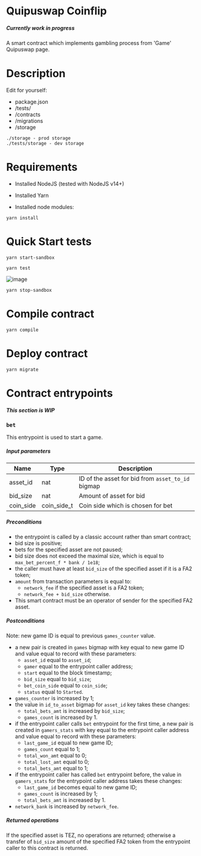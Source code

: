 # Quipuswap Coinflip

##### Currently work in progress

A smart contract which implements gambling process from 'Game' Quipuswap page.

# Description
Edit for yourself:
- package.json
- /tests/
- /contracts
- /migrations
- /storage

```
./storage - prod storage
./tests/storage - dev storage

```

# Requirements

- Installed NodeJS (tested with NodeJS v14+)
- Installed Yarn

- Installed node modules:

```
yarn install

```

# Quick Start tests

```
yarn start-sandbox

```


```
yarn test

``` 

![image](https://user-images.githubusercontent.com/44075582/126524242-6fdd8cf3-a5b5-4143-b46f-97eb7a0a2e73.png)


```
yarn stop-sandbox

```

# Compile contract

```
yarn compile

```

# Deploy contract

```
yarn migrate

```

# Contract entrypoints

##### This section is WIP

### `bet`

This entrypoint is used to start a game.

##### Input parameters

| Name   | Type    | Description |
|--------|---------|------------|
| asset_id | nat | ID of the asset for bid from `asset_to_id` bigmap |
| bid_size | nat | Amount of asset for bid |
| coin_side | coin_side_t | Coin side which is chosen for bet |

##### Preconditions

- the entrypoint is called by a classic account rather than smart contract;
- bid size is positive;
- bets for the specified asset are not paused;
- bid size does not exceed the maximal size, which is equal to `max_bet_percent_f * bank / 1e18`;
- the caller must have at least `bid_size` of the specified asset if it is a FA2 token;
- `amount` from transaction parameters is equal to:
  * `network_fee` if the specified asset is a FA2 token;
  * `network_fee + bid_size` otherwise.
- This smart contract must be an operator of sender for the specified FA2 asset.

##### Postconditions

Note: new game ID is equal to previous `games_counter` value.
- a new pair is created in `games` bigmap with key equal to new game ID and value equal to record with these parameters:
  * `asset_id` equal to `asset_id`;
  * `gamer` equal to the entrypoint caller address;
  * `start` equal to the block timestamp;
  * `bid_size` equal to `bid_size`;
  * `bet_coin_side` equal to `coin_side`;
  * `status` equal to `Started`.
- `games_counter` is increased by 1;
- the value in `id_to_asset` bigmap for `asset_id` key takes these changes:
  * `total_bets_amt` is increased by `bid_size`;
  * `games_count` is increased by 1.
- if the entrypoint caller calls `bet` entrypoint for the first time, a new pair is created in `gamers_stats` with key equal to the entrypoint caller address and value equal to record with these parameters:
  * `last_game_id` equal to new game ID;
  * `games_count` equal to 1;
  * `total_won_amt` equal to 0;
  * `total_lost_amt` equal to 0;
  * `total_bets_amt` equal to 1;
- if the entrypoint caller has called `bet` entrypoint before, the value in `gamers_stats` for the entrypoint caller address takes these changes:
  * `last_game_id` becomes equal to new game ID;
  * `games_count` is increased by 1;
  * `total_bets_amt` is increased by 1.
- `network_bank` is increased by `network_fee`.

##### Returned operations

If the specified asset is TEZ, no operations are returned; otherwise a transfer of `bid_size` amount of the specified FA2 token from the entrypoint caller to this contract is returned.
